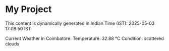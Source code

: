 # My Project

This content is dynamically generated in Indian Time (IST): 2025-05-03 17:08:50 IST


Current Weather in Coimbatore:
Temperature: 32.88 °C
Condition: scattered clouds
